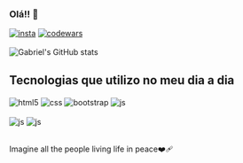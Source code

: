 ### Olá!! 🫶

[![insta](https://img.shields.io/badge/Instagram-E4405F?style=for-the-badge&logo=instagram&logoColor=white)](https://www.instagram.com/gfiss1/)
[![codewars](https://img.shields.io/badge/Codewars-B1361E?style=for-the-badge&logo=Codewars&logoColor=white)](https://www.codewars.com/users/gabrielfiss1)
<br><br>
 ![Gabriel's GitHub stats](https://github-readme-stats.vercel.app/api?username=gabrielfiss1&show_icons=true&theme=dracula)
<!-- <img src="https://lh3.googleusercontent.com/X-IThFGsYA1cgGn9c1oe_0upPd4tak9s7ilevL7YXW7RzS7fVGYse6B7LRlH4mYe5m4GvM7mKlkDEGMu7SUXgAM9J0mJZ2MpOfot625Au3kuXCLbGSLgeQbI-5n2ixFoaT_v9znaVPUKm5Scvw9wkWPKa7iIftb5XbD9pbDMs_fb-gOgy-agCF9A2zcxJHwaeyak8bbcBXhNf9xPTFMu_jdKy567zItjT6XFt7hE8ZTdrdu2bXLBO7D1HESZZq4ckQfvQKPCD1-K98Ph3e5A7HJwCPRxkNEi70FeSMuDZ5DAc9ivTz8Lo9cSSAuAkGifDDvUJ4TOPJogQOJ-EGY1DLWihjH8J6gLastvCSPh-raQnWtHH96MfpYpSpAgH8lmvVVYPPEcGQJI0cvVznczJj1k38D_fBoNkMlb4H8DeQLEilfUZHm3Dl3xp1b7OyvG5tcKRfn_aNgoBeeTQ2HAUUU_Yuh06JPAsoUaXkCP3e8VxXPLmKSLFmUnM2cBp7jldDEDRBCUdV9jB9hwI3qjRiLigSi1yg4UxUBTmoGWuj27tGrR5wq0IF19MLThVRMhr-6fvgpbChvFcY0DKmkWbswIZrVcrfgaEK5DM4SPm_UHPHo6MlGVOJRBk7EDB4ZS4d_BGV75yyNZfUms9FkwekreYcajnj5fTwCkkR9LBL4CAjd00wrtx4UuA3b72mTQ6LLqYbLKAXRKh8L72s05PifqiNlh44O2wz7hfrNdTfAnNYqAk-D8pF_IsN28p6a1eevJZnvXNDIP0i7ANCIa-HUgZOXOpovmgJniMix2wKOZB2Tj9SMAXUbItAhlcUTPp7Vy06NNT6gwTqsmbzKMz8n_T_y6gStWunBO40Gxakme2Pl3qzKoNDGZZAdCqSYPSX8vIUWHMr173648ejw22d00ln7YxBoLJTr5SHXYGypSShz6Klx1KzA7Dtn7HNczn8--Qi2Aw3PaF0fRPG1a=w894-h894-s-no?authuser=0?v=4" width=200 height=195><br><sub>Gabriel Afonso Fiss</sub>  -->

## Tecnologias que utilizo no meu dia a dia

<div style="display: inline_block">
<img align="center" alt="html5" src="https://img.shields.io/badge/HTML5-E34F26?style=for-the-badge&logo=html5&logoColor=white">
<img align="center" alt="css" src="https://img.shields.io/badge/CSS3-1572B6?style=for-the-badge&logo=css3&logoColor=white">
<img align="center" alt="bootstrap" src="https://img.shields.io/badge/Bootstrap-563D7C?style=for-the-badge&logo=bootstrap&logoColor=white">
<img align="center" alt="js" src="https://img.shields.io/badge/JavaScript-F7DF1E?style=for-the-badge&logo=javascript&logoColor=black">
 <br><br>
  <img align="center" alt="js" src="https://img.shields.io/badge/PHP-777BB4?style=for-the-badge&logo=php&logoColor=white">
  <img align="center" alt="js" src="https://img.shields.io/badge/Java-ED8B00?style=for-the-badge&logo=openjdk&logoColor=white">
</div>
<br>
<p>Imagine all the people living life in peace❤️‍🩹</p>

